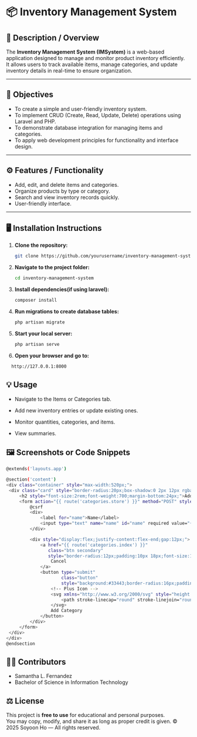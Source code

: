 # 📦 Inventory Management System

## 📘 Description / Overview

The **Inventory Management System (IMSystem)** is a web-based application designed to manage and monitor product inventory efficiently.  
It allows users to track available items, manage categories, and update inventory details in real-time to ensure organization.

---

## 🎯 Objectives

- To create a simple and user-friendly inventory system.
- To implement CRUD (Create, Read, Update, Delete) operations using Laravel and PHP.
- To demonstrate database integration for managing items and categories.
- To apply web development principles for functionality and interface design.

---

## ⚙️ Features / Functionality

- Add, edit, and delete items and categories.
- Organize products by type or category.
- Search and view inventory records quickly.
- User-friendly interface.

---

## 🖥️ Installation Instructions

1. **Clone the repository:**
   ```bash
   git clone https://github.com/yourusername/inventory-management-system.git
   ```
2. **Navigate to the project folder:**
   ```bash
   cd inventory-management-system
   ```
3. **Install dependencies(if using laravel):**
   ```bash
   composer install
   ```
4. **Run migrations to create database tables:**
   ```bash
   php artisan migrate
   ```
5. **Start your local server:**
   ```bash
   php artisan serve
   ```
6. **Open your browser and go to:**

```bash
  http://127.0.0.1:8000
```

## 💡 Usage

- Navigate to the Items or Categories tab.

- Add new inventory entries or update existing ones.

- Monitor quantities, categories, and items.

- View summaries.

## 🖼️ Screenshots or Code Snippets

```bash
@extends('layouts.app')

@section('content')
<div class="container" style="max-width:520px;">
 <div class="card" style="border-radius:20px;box-shadow:0 2px 12px rgba(0,0,0,0.07);padding:32px 28px;">
     <h2 style="font-size:2rem;font-weight:700;margin-bottom:24px;">Add Category</h2>
     <form action="{{ route('categories.store') }}" method="POST" style="display:grid;gap:18px;">
         @csrf
         <div>
             <label for="name">Name</label>
             <input type="text" name="name" id="name" required value="{{ old('name') }}">
         </div>

         <div style="display:flex;justify-content:flex-end;gap:12px;">
             <a href="{{ route('categories.index') }}"
                class="btn secondary"
                style="border-radius:12px;padding:10px 18px;font-size:1rem;">
                 Cancel
             </a>
             <button type="submit"
                     class="button"
                     style="background:#33443;border-radius:16px;padding:10px 22px;box-shadow:0 2px 8px rgba(51,68,67,0.08);font-size:1rem;">
                 <!-- Plus Icon -->
                 <svg xmlns="http://www.w3.org/2000/svg" style="height:18px;width:18px;vertical-align:middle;margin-right:6px;" fill="none" viewBox="0 0 24 24" stroke="white">
                     <path stroke-linecap="round" stroke-linejoin="round" stroke-width="2" d="M12 4v16m8-8H4"/>
                 </svg>
                 Add Category
             </button>
         </div>
     </form>
 </div>
</div>
@endsection
```

## 👩‍💻 Contributors

- Samantha L. Fernandez
- Bachelor of Science in Information Technology

## ⚖️ License

This project is **free to use** for educational and personal purposes.  
You may copy, modify, and share it as long as proper credit is given.
© 2025 Soyoon Ho — All rights reserved.
